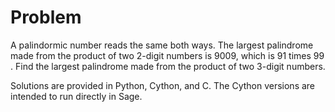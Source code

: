 Problem
=======

A palindormic number reads the same both ways. The largest palindrome made from the product of two
2-digit numbers is 9009, which is 91 times 99 . Find the largest palindrome made from the product of
two 3-digit numbers.

Solutions are provided in Python, Cython, and C. The Cython versions are intended to run directly in
Sage.

